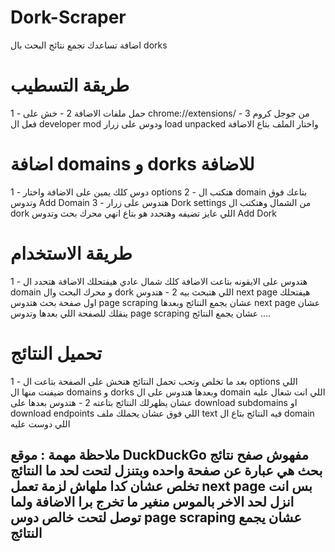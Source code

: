 # Dork-Scraper
اضافة تساعدك تجمع نتائج البحث بال dorks 
# طريقة التسطيب
1 - حمل ملفات الاضافة
2 - خش على chrome://extensions/ من جوجل كروم
3 - فعل ال developer mod ودوس على زرار load unpacked واختار الملف بتاع الاضافة
# اضافة domains و dorks للاضافة
1 - دوس كلك يمين على الاضافة واختار options
2 - هتكتب ال domain بتاعك فوق وتدوس Add Domain
3 - هتدوس على زرار Dork settings من الشمال وهتكتب ال dork اللي عايز تضيفه وهتحدد هو بتاع انهي محرك بحث وتدوس Add Dork
# طريقة الاستخدام
1 - هتدوس على الايقونه بتاعت الاضافة كلك شمال عادي هيفتحلك الاضافة هتحدد ال domain و محرك البحث وال dork اللي هتبحث بيه
2 - هتدوس next page هيفتحلك اول صفحة بحث هتدوس page scraping عشان يجمع النتائج وبعدها next page عشان ينقلك للصفحة اللي بعدها وتدوس page scraping عشان يجمع النتائج ....
# تحميل النتائج
1 - بعد ما تخلص وتحب تحمل النتائج هتخش على الصفحة بتاعت ال options اللي ضيفنت منها ال domains و dorks وبعدها هتدوس على ال domain اللي انت شغال عليه عشان يظهرلك النتائج بتاعته
2 - هتدوس بعدها على download subdomains او download endpoints اللي فوق عشان يحملك ملف text فيه النتائج بتاع ال domain اللي دوست عليه

## ملاحظة مهمة : موقع DuckDuckGo مفهوش صفح نتائج بحث هي عبارة عن صفحة واحده وبتنزل لتحت لحد ما النتائج تخلص عشان كدا ملهاش لزمة تعمل next page بس انت انزل لحد الاخر بالموس منغير ما تخرج برا الاضافة ولما توصل لتحت خالص دوس page scraping عشان يجمع النتائج
